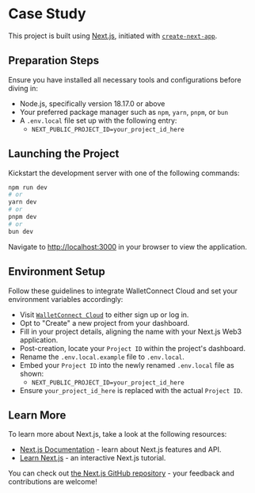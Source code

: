 # Case Study

This project is built using [Next.js](https://nextjs.org/), initiated with [`create-next-app`](https://github.com/vercel/next.js/tree/canary/packages/create-next-app).


## Preparation Steps

Ensure you have installed all necessary tools and configurations before diving in:

- Node.js, specifically version 18.17.0 or above
- Your preferred package manager such as `npm`, `yarn`, `pnpm`, or `bun`
- A `.env.local` file set up with the following entry:
  - `NEXT_PUBLIC_PROJECT_ID=your_project_id_here`

## Launching the Project

Kickstart the development server with one of the following commands:

```bash
npm run dev
# or
yarn dev
# or
pnpm dev
# or
bun dev
```

Navigate to [http://localhost:3000](http://localhost:3000) in your browser to view the application.

## Environment Setup

Follow these guidelines to integrate WalletConnect Cloud and set your environment variables accordingly:

- Visit [`WalletConnect Cloud`](https://cloud.walletconnect.com/app) to either sign up or log in.
- Opt to "Create" a new project from your dashboard.
- Fill in your project details, aligning the name with your Next.js Web3 application.
- Post-creation, locate your `Project ID` within the project's dashboard.
- Rename the `.env.local.example` file to `.env.local`.
- Embed your `Project ID` into the newly renamed `.env.local` file as shown:
  - `NEXT_PUBLIC_PROJECT_ID=your_project_id_here`
- Ensure `your_project_id_here` is replaced with the actual `Project ID`.

## Learn More

To learn more about Next.js, take a look at the following resources:

- [Next.js Documentation](https://nextjs.org/docs) - learn about Next.js features and API.
- [Learn Next.js](https://nextjs.org/learn) - an interactive Next.js tutorial.

You can check out [the Next.js GitHub repository](https://github.com/vercel/next.js/) - your feedback and contributions are welcome!
